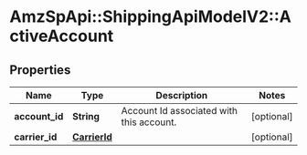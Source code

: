 # AmzSpApi::ShippingApiModelV2::ActiveAccount

## Properties
Name | Type | Description | Notes
------------ | ------------- | ------------- | -------------
**account_id** | **String** | Account Id associated with this account. | [optional] 
**carrier_id** | [**CarrierId**](CarrierId.md) |  | [optional] 

